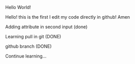 Hello World!

Hello! this is the first I edit my code directly in github! Amen

Adding attribute in second input (done)

Learning pull in git (DONE)

github branch (DONE)

Continue learning...
